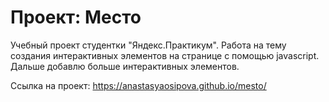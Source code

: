 # Проект: Место

Учебный проект студентки "Яндекс.Практикум". Работа на тему создания интерактивных элементов на странице с помощью javascript. Дальше добавлю больше интерактивных элементов.

Ссылка на проект: https://anastasyaosipova.github.io/mesto/
